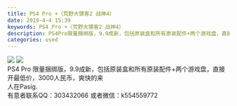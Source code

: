 ```yaml
---
title: PS4 Pro +（荒野大镖客2 战神4）
date: 2019-4-4 15:39
keywords: PS4 Pro +（荒野大镖客2 战神4）
description: PS4Pro限量捆绑版，9.9成新，包括原装盒和所有原装配件+两个游戏盘，直接开最低价，3000人民币，爽快的来人在Pasig.有意者联系QQ：303432066或者微信：k554559772
categories: used
---
```

<td class="t_f" id="postmessage_3393807">


<img aid="1130884" data-cf-modified-112f245a0d599c7d77bc113e-="" file="data/attachment/forum/201904/04/153522anmrvr4wm2d4yyy1.jpg.thumb.jpg" id="aimg_1130884" inpost="1" onclick="" onmouseover="" src="http://www.flw.ph/data/attachment/forum/201904/04/153522anmrvr4wm2d4yyy1.jpg" style="cursor:pointer" zoomfile="data/attachment/forum/201904/04/153522anmrvr4wm2d4yyy1.jpg"/>



<img aid="1130885" data-cf-modified-112f245a0d599c7d77bc113e-="" file="data/attachment/forum/201904/04/153523oz15jdnztuztc2d1.jpg.thumb.jpg" id="aimg_1130885" inpost="1" onclick="" onmouseover="" src="http://www.flw.ph/data/attachment/forum/201904/04/153523oz15jdnztuztc2d1.jpg" style="cursor:pointer" zoomfile="data/attachment/forum/201904/04/153523oz15jdnztuztc2d1.jpg"/>


<br/>
PS4 Pro 限量捆绑版，9.9成新，包括原装盒和所有原装配件+两个游戏盘，直接开最低价，3000人民币，爽快的来<br/>
人在Pasig.<br/>
有意者联系QQ：303432066 或者微信：k554559772<br/>
</td>
